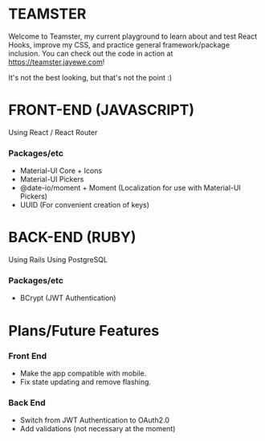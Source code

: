 # TEAMSTER

Welcome to Teamster, my current playground to learn about and test React Hooks, improve my CSS, and practice general framework/package inclusion.
You can check out the code in action at https://teamster.jayewe.com!

It's not the best looking, but that's not the point :) 


# FRONT-END (JAVASCRIPT)

Using React / React Router

### Packages/etc

- Material-UI Core + Icons
- Material-UI Pickers
- @date-io/moment + Moment (Localization for use with Material-UI Pickers)
- UUID (For convenient creation of keys)



# BACK-END (RUBY)

Using Rails
Using PostgreSQL

### Packages/etc

- BCrypt (JWT Authentication)



# Plans/Future Features

### Front End

- Make the app compatible with mobile. 
- Fix state updating and remove flashing.

### Back End

- Switch from JWT Authentication to OAuth2.0 
- Add validations (not necessary at the moment)



